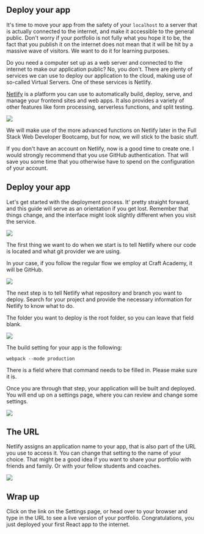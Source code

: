 ## Deploy your app

It's time to move your app from the safety of your `localhost` to a server that is actually connected to the internet, and make it accessible to the general public. Don't worry if your portfolio is not fully what you hope it to be, the fact that you publish it on the internet does not mean that it will be hit by a massive wave of visitors. We want to do it for learning purposes. 

Do you need a computer set up as a web server and connected to the internet to make our application public? No, you don't. There are plenty of services we can use to deploy our application to the cloud, making use of so-called Virtual Servers. One of these services is Netlify. 

[Netlify](https://www.netlify.com/) is a platform you can use to automatically build, deploy, serve, and manage your frontend sites and web apps. It also provides a variety of other features like form processing, serverless functions, and split testing.

![](01_netlify_landing_page.png)

We will make use of the more advanced functions on Netlify later in the Full Stack Web Developer Bootcamp, but for now, we will stick to the basic stuff. 

If you don't have an account on Netlify, now is a good time to create one. I would strongly recommend that you use GitHub authentication. That will save you some time that you otherwise have to spend on the configuration of your account.

## Deploy your app

Let's get started with the deployment process. It' pretty straight forward, and this guide will serve as an orientation if you get lost. Remember that things change, and the interface might look slightly different when you visit the service. 

![](02_netlify_create_new_app.png)

The first thing we want to do when we start is to tell Netlify where our code is located and what git provider we are using. 

In your case, if you follow the regular flow we employ at Craft Academy, it will be GitHub.

![](03_netlify_select_repo_source.png)

The next step is to tell Netlify what repository and branch you want to deploy. Search for your project and provide the necessary information for Netlify to know what to do. 

The folder you want to deploy is the root folder, so you can leave that field blank. 

![](04_netlify_select_gh_repo.png)

The build setting for your app is the following: 

```
webpack --mode production
```

There is a field where that command needs to be filled in. Please make sure it is. 


Once you are through that step, your application will be built and deployed. You will end up on a settings page, where you can review and change some settings. 

![](05_netlify_review_settings.png)

## The URL
Netlify assigns an application name to your app, that is also part of the URL you use to access it. You can change that setting to the name of your choice. That might be a good idea if you want to share your portfolio with friends and family. Or with your fellow students and coaches. 


![](06_netlify_change_app_name.png)

## Wrap up
Click on the link on the Settings page, or head over to your browser and type in the URL to see a live version of your portfolio. Congratulations, you just deployed your first React app to the internet. 


